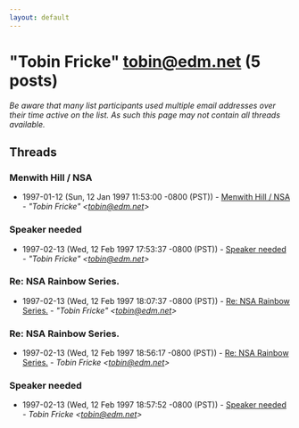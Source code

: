 ```yaml
---
layout: default
---
```


# "Tobin Fricke" <tobin@edm.net> (5 posts)

_Be aware that many list participants used multiple email addresses over their time active on the list. As such this page may not contain all threads available._

## Threads

### Menwith Hill / NSA
+ 1997-01-12 (Sun, 12 Jan 1997 11:53:00 -0800 (PST)) - [Menwith Hill / NSA](/archive/1997/01/be57cdcccdb65913e0bae523be368ab9d105b0761b7c7a6815fcfd34485460b5) - _"Tobin Fricke" \<tobin@edm.net\>_

### Speaker needed
+ 1997-02-13 (Wed, 12 Feb 1997 17:53:37 -0800 (PST)) - [Speaker needed](/archive/1997/02/d0d7afde0bd117925a1b380deb5f8682248b3eedc31807e92b0d2035e05aef2b) - _"Tobin Fricke" \<tobin@edm.net\>_

### Re: NSA Rainbow Series.
+ 1997-02-13 (Wed, 12 Feb 1997 18:07:37 -0800 (PST)) - [Re: NSA Rainbow Series.](/archive/1997/02/02e10d6dc912a70a04c6dcfcb90b8b828ab53df25baa1b43f0e80bb490827e01) - _"Tobin Fricke" \<tobin@edm.net\>_

### Re: NSA Rainbow Series.
+ 1997-02-13 (Wed, 12 Feb 1997 18:56:17 -0800 (PST)) - [Re: NSA Rainbow Series.](/archive/1997/02/b6a1205ff534ba7346f96f806f464fe9393b225326f3e6b06ae40f0daf1c6368) - _Tobin Fricke \<tobin@edm.net\>_

### Speaker needed
+ 1997-02-13 (Wed, 12 Feb 1997 18:57:52 -0800 (PST)) - [Speaker needed](/archive/1997/02/6b732b7f225166af28e2d3121b8b440fc252dd66c9ac02fe3b5a63510ecf644a) - _Tobin Fricke \<tobin@edm.net\>_

